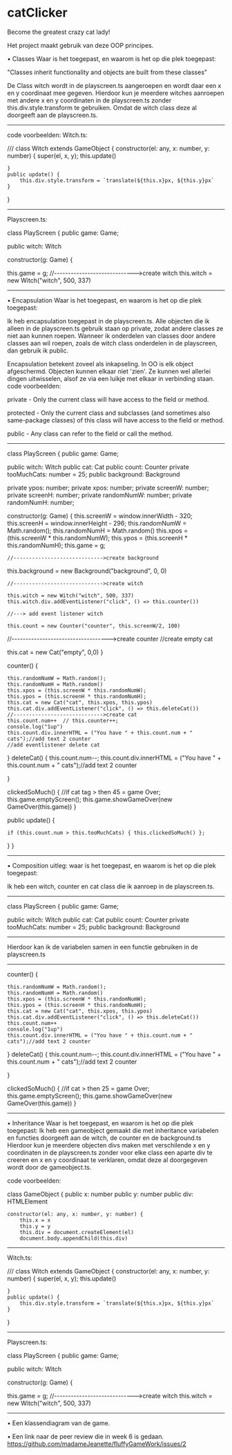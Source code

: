# catClicker
Become the greatest crazy cat lady!

Het project maakt gebruik van deze OOP principes.

• Classes
Waar is het toegepast, en waarom is het op die plek toegepast:

"Classes inherit functionality and objects are built from these classes"

De Class witch wordt in de playscreen.ts aangeroepen en wordt daar een x en y coordinaat mee gegeven.
Hierdoor kun je meerdere witches aanroepen met andere x en y coordinaten in de playscreen.ts zonder this.div.style.transform te gebruiken. Omdat de witch class deze al doorgeeft aan de playscreen.ts.

------------------------------------------------------------------------------------------------------------------------------------
code voorbeelden: Witch.ts:

///<reference path="gameobjects.ts"/>
class Witch extends GameObject {
    constructor(el: any, x: number, y: number) {
        super(el, x, y);
        this.update()

    }
    public update() {
        this.div.style.transform = `translate(${this.x}px, ${this.y}px`
    }
}

------------------------------------------------------------------------------------------------------------------------------------
Playscreen.ts:

class PlayScreen {
  public game: Game;

  public witch: Witch
 
  constructor(g: Game) {

  this.game = g;
  //----------------------------->create witch
  this.witch = new Witch("witch", 500, 337)
 
------------------------------------------------------------------------------------------------------------------------------------

• Encapsulation
Waar is het toegepast, en waarom is het op die plek toegepast:

Ik heb encapsulation toegepast in de playscreen.ts. Alle objecten die ik alleen in de playscreen.ts gebruik staan op private, zodat andere classes ze niet aan kunnen roepen. Wanneer ik onderdelen van classes door andere classes aan wil roepen, zoals de witch class onderdelen in de playscreen, dan gebruik ik public.

Encapsulation betekent zoveel als inkapseling. In OO is elk object afgeschermd. Objecten kunnen elkaar niet 'zien'. Ze kunnen wel allerlei dingen uitwisselen, alsof ze via een luikje met elkaar in verbinding staan.
code voorbeelden:

private - Only the current class will have access to the field or method.

protected - Only the current class and subclasses (and sometimes also same-package classes) of this class will have access to the field or method.

public - Any class can refer to the field or call the method.

------------------------------------------------------------------------------------------------------------------------------------
class PlayScreen {
  public game: Game;

  public witch: Witch
  public cat: Cat
  public count: Counter
  private tooMuchCats: number = 25;
  public background: Background


  private ypos: number;
  private xpos: number;
  private screenW: number;
  private screenH: number;
  private randomNumW: number;
  private randomNumH: number;


  constructor(g: Game) {
    this.screenW = window.innerWidth - 320;
    this.screenH = window.innerHeight - 296;
    this.randomNumW = Math.random();
    this.randomNumH = Math.random()
    this.xpos = (this.screenW * this.randomNumW);
    this.ypos = (this.screenH * this.randomNumH);
    this.game = g;

    //----------------------------->create background
   
   this.background = new Background("background", 0, 0)

    //----------------------------->create witch
    
    this.witch = new Witch("witch", 500, 337)
    this.witch.div.addEventListener("click", () => this.counter())
    
    //---> add event listener witch

    this.count = new Counter("counter", this.screenW/2, 100)
   
   //----------------------------------->create counter
   //create empty cat
  
  this.cat = new Cat("empty", 0,0)
  }

  counter() {

    this.randomNumW = Math.random();
    this.randomNumH = Math.random()
    this.xpos = (this.screenW * this.randomNumW);
    this.ypos = (this.screenH * this.randomNumH);
    this.cat = new Cat("cat", this.xpos, this.ypos)
    this.cat.div.addEventListener("click", () => this.deleteCat())
    //----------------------------->create cat
    this.count.num++  // this.counter++; 
    console.log("1up")
    this.count.div.innerHTML = ("You have " + this.count.num + " cats");//add text 2 counter
    //add eventlistener delete cat


  }
  deleteCat() {
    this.count.num--;
    this.count.div.innerHTML = ("You have " + this.count.num + " cats");//add text 2 counter
   
  }

  clickedSoMuch() {  //if cat tag > then 45 = game Over;
    this.game.emptyScreen();
    this.game.showGameOver(new GameOver(this.game))
  }

  public update() {
   
    if (this.count.num > this.tooMuchCats) { this.clickedSoMuch() };


  }
}

------------------------------------------------------------------------------------------------------------------------------------
• Composition 
uitleg: waar is het toegepast, en waarom is het op die plek toegepast:

Ik heb een witch, counter en cat class die ik aanroep in de playscreen.ts. 

------------------------------------------------------------------------------------------------------------------------------------
class PlayScreen {
  public game: Game;

  public witch: Witch
  public cat: Cat
  public count: Counter
  private tooMuchCats: number = 25;
  public background: Background
  
  
------------------------------------------------------------------------------------------------------------------------------------
Hierdoor kan ik de variabelen samen in een functie gebruiken in de playscreen.ts

------------------------------------------------------------------------------------------------------------------------------------


counter() {

    this.randomNumW = Math.random();
    this.randomNumH = Math.random()
    this.xpos = (this.screenW * this.randomNumW);
    this.ypos = (this.screenH * this.randomNumH);
    this.cat = new Cat("cat", this.xpos, this.ypos)
    this.cat.div.addEventListener("click", () => this.deleteCat())  
    this.count.num++   
    console.log("1up")
    this.count.div.innerHTML = ("You have " + this.count.num + " cats");//add text 2 counter

  }
  deleteCat() {
    this.count.num--;
    this.count.div.innerHTML = ("You have " + this.count.num + " cats");//add text 2 counter
   
  }

  clickedSoMuch() {  //if cat  > then 25 = game Over;
    this.game.emptyScreen();
    this.game.showGameOver(new GameOver(this.game))
  }
  
------------------------------------------------------------------------------------------------------------------------------------
• Inheritance 
Waar is het toegepast, en waarom is het op die plek toegepast:
Ik heb een gameobject gemaakt die met inheritance  variabelen en functies doorgeeft aan de witch, de counter en de background.ts
Hierdoor kun je meerdere objecten divs maken met verschilende x en y coordinaten in de playscreen.ts zonder voor elke class een aparte div te creeren en x en y coordinaat te verklaren, omdat deze al doorgegeven wordt door de gameobject.ts.

code voorbeelden:

class GameObject {
    public x: number
    public y: number
    public div: HTMLElement


    constructor(el: any, x: number, y: number) {
        this.x = x
        this.y = y
        this.div = document.createElement(el)
        document.body.appendChild(this.div)
        
------------------------------------------------------------------------------------------------------------------------------------
Witch.ts:

///<reference path="gameobjects.ts"/>
class Witch extends GameObject {
    constructor(el: any, x: number, y: number) {
        super(el, x, y);
        this.update()

    }
    public update() {
        this.div.style.transform = `translate(${this.x}px, ${this.y}px`
    }
}

------------------------------------------------------------------------------------------------------------------------------------
Playscreen.ts:

class PlayScreen {
  public game: Game;

  public witch: Witch
 
  constructor(g: Game) {

  this.game = g;
  //----------------------------->create witch
  this.witch = new Witch("witch", 500, 337)
 
------------------------------------------------------------------------------------------------------------------------------------

 • Een klassendiagram van de game.
 
 • Een link naar de peer review die in week 6 is gedaan. 
 https://github.com/madameJeanette/fluffyGameWork/issues/2
 
